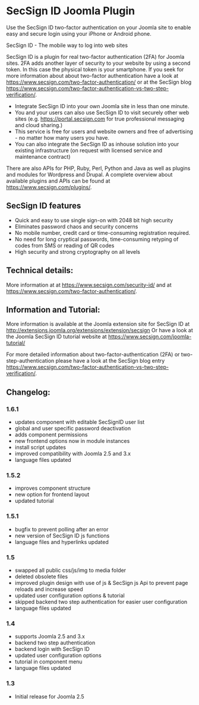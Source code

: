 SecSign ID Joomla Plugin
===========================

Use the SecSign ID two-factor authentication on your Joomla site to enable easy and secure login using your iPhone or Android phone.


SecSign ID - The mobile way to log into web sites

SecSign ID is a plugin for real two-factor authentication (2FA) for Joomla sites. 2FA adds another layer of security to your website by using a second token. In this case the physical token is your smartphone. 
If you seek for more information about about two-factor authentication have a look at <https://www.secsign.com/two-factor-authentication/> or at the SecSign blog <https://www.secsign.com/two-factor-authentication-vs-two-step-verification/>.

* Integrate SecSign ID into your own Joomla site in less than one minute.
* You and your users can also use SecSign ID to visit securely other web sites (e.g. <https://portal.secsign.com> for true professional messaging and cloud sharing.)
* This service is free for users and website owners and free of advertising - no matter how many users you have.
* You can also integrate the SecSign ID as inhouse solution into your existing infrastructure (on request with licensed service and maintenance contract)

There are also APIs for PHP, Ruby, Perl, Python and Java as well as plugins and modules for Wordpress and Drupal.
A complete overview about available plugins and APIs can be found at <https://www.secsign.com/plugins/>.

## SecSign ID features

* Quick and easy to use single sign-on with 2048 bit high security
* Eliminates password chaos and security concerns
* No mobile number, credit card or time-consuming registration required.
* No need for long cryptical passwords, time-consuming retyping of codes from SMS or reading of QR codes
* High security and strong cryptography on all levels

## Technical details:

More information at at <https://www.secsign.com/security-id/> and at <https://www.secsign.com/two-factor-authentication/>.

## Information and Tutorial:

More information is available at the Joomla extension site for SecSign ID at <http://extensions.joomla.org/extensions/extension/secsign>
Or have a look at the Joomla SecSign ID tutorial website at <https://www.secsign.com/joomla-tutorial/>

For more detailed information about two-factor-authentication (2FA) or two-step-authentication please have a look at the SecSign blog entry <https://www.secsign.com/two-factor-authentication-vs-two-step-verification/>.

## Changelog:

### 1.6.1
* updates component with editable SecSignID user list
* global and user specific password deactivation
* adds component permissions
* new frontend options now in module instances
* install script updates
* improved compatibility with Joomla 2.5 and 3.x
* language files updated

### 1.5.2
* improves component structure
* new option for frontend layout
* updated tutorial

### 1.5.1
* bugfix to prevent polling after an error
* new version of SecSign ID js functions
* language files and hyperlinks updated

### 1.5
* swapped all public css/js/img to media folder
* deleted obsolete files
* improved plugin design with use of js &amp; SecSign js Api to prevent page reloads and increase speed
* updated user configuration options &amp; tutorial
* skipped backend two step authentication for easier user configuration
* language files updated

### 1.4
* supports Joomla 2.5 and 3.x
* backend two step authentication
* backend login with SecSign ID
* updated user configuration options
* tutorial in component menu
* language files updated

### 1.3
* Initial release for Joomla 2.5
